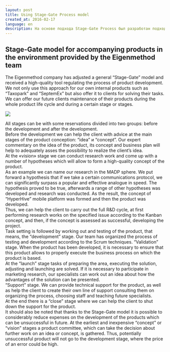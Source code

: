 ```yaml
---
layout: post
title: Using Stage-Gate Process model
created_at: 2016-02-17
language: en
description: На основе подхода Stage-Gate Process был разработан подход к разработке программных и программно-аппаратных комплексов любой сложности.
---
```


## Stage-Gate model for accompanying products in the environment provided by the Eigenmethod team

The Eigenmethod company has adjusted a general “Stage-Gate” model and received a high-quality tool regulating the process of product development. We not only use this approach for our own internal products such as “Taxopark” and “SeptemEx” but also offer it to clients for solving their tasks.  
We can offer our future clients maintenance of their products during the whole product life cycle and during a certain stage or stages.  

![](http://eigenmethod.com/img/SG.png)

All stages can be with some reservations divided into two groups: before the development and after the development.  
Before the development we can help the client with advice at the main stages of the product conception: “idea” и “concept”. Our expert commentary on the idea of the product, its concept and business plan will help to adequately asses the possibility to realize the client’s idea.  
At the «vision» stage we can conduct research work and come up with a number of hypotheses which will allow to form a high-quality concept of the product.  
As an example we can name our research in the MADP sphere. We put forward a hypothesis that if we take a certain communications protocol, we can significantly surpass a popular and effective analogue in speed. The hypothesis proved to be true, afterwards a range of other hypotheses was developed and research was conducted. As the result, the concept of “HyperHive” mobile platform was formed and then the product was developed.  
Thus, we can help the client to carry out the full R&D cycle, at first performing research works on the specified issue according to the Kanban concept, and then, if the concept is assessed as successful, developing the project.  
Task setting is followed by working out and testing of the product, that means, the “development” stage. Our team has organized the process of testing and development according to the Scrum techniques. 
“Validation” stage. When the product has been developed, it is necessary to ensure that this product allows to properly execute the business process on which the product is based.  
At the “launch” stage tasks of preparing the area, executing the solution, adjusting and launching are solved. If it is necessary to participate in marketing research, our specialists can work out an idea about how the advantages of the solution can be presented.  
“Support” stage. We can provide technical support for the product, as well as help the client to create their own line of support consulting them on organizing the process, choosing staff and teaching future specialists.  
At the end there is a “close” stage where we can help the client to shut down the support for the product.  
It should also be noted that thanks to the Stage-Gate model it is possible to considerably reduce expenses on the development of the products which can be unsuccessful in future. At the earliest and inexpensive “concept” or “vision” stages a product committee, which can take the decision about further work on an idea or concept, is gathered. Thus, potentially unsuccessful product will not go to the development stage, where the price of an error could be high.  



